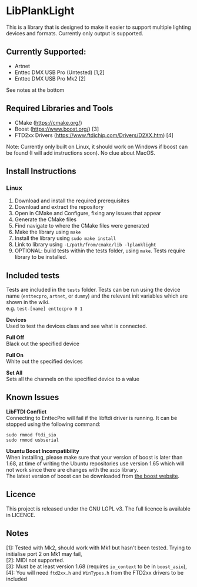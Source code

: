 # LibPlankLight
This is a library that is designed to make it easier to support multiple lighting devices and formats. Currently only output is supported.

## Currently Supported:
+ Artnet
+ Enttec DMX USB Pro (Untested) [1,2]
+ Enttec DMX USB Pro Mk2 [2]

See notes at the bottom

## Required Libraries and Tools
+ CMake (https://cmake.org/)
+ Boost (https://www.boost.org/) [3]
+ FTD2xx Drivers (https://www.ftdichip.com/Drivers/D2XX.htm) [4]

Note: Currently only built on Linux, it should work on Windows if boost can be found (I will add instructions soon). No clue about MacOS.

## Install Instructions
### Linux
1. Download and install the required prerequisites
2. Download and extract the repository
3. Open in CMake and Configure, fixing any issues that appear
4. Generate the CMake files
5. Find navigate to where the CMake files were generated
3. Make the library using `make`
4. Install the library using `sudo make install`
5. Link to library using `-L/path/from/cmake/lib -lplanklight`
6. OPTIONAL: build tests within the tests folder, using `make`. Tests require library to be installed.

## Included tests
Tests are included in the `tests` folder. Tests can be run using the device name (`enttecpro`, `artnet`, or `dummy`) and the relevant init variables which are shown in the wiki.  
e.g. `test-[name] enttecpro 0 1`

**Devices**  
Used to test the devices class and see what is connected.

**Full Off**  
Black out the specified device

**Full On**  
White out the specified devices

**Set All**  
Sets all the channels on the specified device to a value

## Known Issues
**LibFTDI Conflict**  
Connecting to EnttecPro will fail if the libftdi driver is running. It can be stopped using the following command:
```
sudo rmmod ftdi_sio
sudo rmmod usbserial
```

**Ubuntu Boost Incompatibility**  
When installing, please make sure that your version of boost is later than 1.68, at time of writing the Ubuntu repositories use version 1.65 which will not work since there are changes with the `asio` library.  
The latest version of boost can be downloaded from [the boost website](https://www.boost.org/).

## Licence
This project is released under the GNU LGPL v3. The full licence is available in LICENCE.

## Notes
[1]: Tested with Mk2, should work with Mk1 but hasn't been tested. Trying to initialise port 2 on Mk1 may fail,  
[2]: MIDI not supported.  
[3]: Must be at least version 1.68 (requires `io_context` to be in `boost_asio`),  
[4]: You will need `ftd2xx.h` and `WinTypes.h` from the FTD2xx drivers to be included
